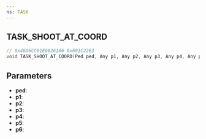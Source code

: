 ```yaml
---
ns: TASK
---
```

## TASK_SHOOT_AT_COORD

```c
// 0x46A6CC01E0826106 0x601C22E3
void TASK_SHOOT_AT_COORD(Ped ped, Any p1, Any p2, Any p3, Any p4, Any p5, Any p6);
```

## Parameters
* **ped**:
* **p1**:
* **p2**:
* **p3**:
* **p4**:
* **p5**:
* **p6**:

